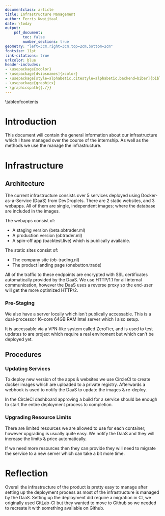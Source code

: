 ```yaml
---
documentclass: article
title: Infrastructure Management 
author: Ferris Kwaijtaal
date: \today
output:
    pdf_document:
        toc: false
        number_sections: true
geometry: "left=3cm,right=3cm,top=2cm,bottom=2cm"
fontsize: 11pt
link-citations: true
urlcolor: blue
header-includes:
- \usepackage{xcolor}
- \usepackage[dvipsnames]{xcolor}
- \usepackage[style=alphabetic,citestyle=alphabetic,backend=biber]{biblatex}
- \usepackage{graphicx}
- \graphicspath{{./}}
---
```


\tableofcontents

# Introduction
This document will contain the general information about our infrastructure which I have managed over the course of the internship.
As well as the methods we use the manage the infrastructure.

# Infrastructure
## Architecture
The current infrastructure consists over 5 services deployed using Docker-as-a-Service (DaaS) from DevDroplets.
There are 2 static websites, and 3 webapps.
All of them are single, independent images; where the database are included in the images.

The webapps consist of:


- A staging version (beta.obtrader.ml)
- A production version (obtrader.ml)
- A spin-off app (backtest.live) which is publically available.


The static sites consist of:

- The company site (ob-trading.nl)
- The product landing page (onebutton.trade)

All of the traffic to these endpoints are encrypted with SSL certificates automatically provided by the DaaS.
We use HTTP/1.1 for all internal communication, however the DaaS uses a reverse proxy so the end-user will get the more optimized HTTP/2.

### Pre-Staging
We also have a server locally which isn't publically accessable. This is a dual-processor 16-core 64GB RAM Intel server which I also setup.

It is accessable via a VPN-like system called ZeroTier, and is used to test updates to are project which require a real enviroment but which can't be deployed yet.

## Procedures
### Updating Services
To deploy new version of the apps & websites we use CircleCI to create docker images which are uploaded to a private registry.
Afterwards a webhook is used to notify the DaaS to update the images & re-deploy.

In the CircleCI dashboard approving a build for a service should be enough to start the entire deployment process to completion.

### Upgrading Resource Limits
There are limited resources we are allowed to use for each container, however upgrading is usually quite easy. 
We notify the DaaS and they will increase the limits & price automatically.

If we need more resources then they can provide they will need to migrate the service to a new server which can take a bit more time.

# Reflection
Overall the infrastructure of the product is pretty easy to manage after setting up the deployment process as most of the infrastructure is managed by the DaaS.
Setting up the deployment did require a migration in CI, we originally used GitLab-CI but they wanted to move to Github so we needed to recreate it with something available on Github.

